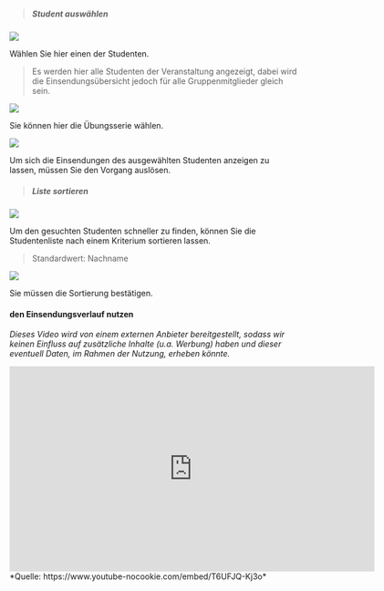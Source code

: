 <!--
  - @file page_admin_uploadHistory_select_de.md
  -
  - @license http://www.gnu.org/licenses/gpl-3.0.html GPL version 3
  -
  - @package OSTEPU (https://github.com/ostepu/system)
  - @since 0.4.3
  -
  - @author Till Uhlig <till.uhlig@student.uni-halle.de>
  - @date 2015
 -->


> ##### Student auswählen #####

![](selectC.png)

Wählen Sie hier einen der Studenten.

> Es werden hier alle Studenten der Veranstaltung angezeigt, dabei wird die Einsendungsübersicht jedoch für alle Gruppenmitglieder gleich sein.

![](selectE.png)

Sie können hier die Übungsserie wählen.

![](selectB.png)

Um sich die Einsendungen des ausgewählten Studenten anzeigen zu lassen, müssen Sie den Vorgang auslösen.

> ##### Liste sortieren #####

![](selectD.png)

Um den gesuchten Studenten schneller zu finden, können Sie die Studentenliste nach einem Kriterium sortieren lassen.

> Standardwert: Nachname

![](selectA.png)

Sie müssen die Sortierung bestätigen.

#### den Einsendungsverlauf nutzen
*Dieses Video wird von einem externen Anbieter bereitgestellt, sodass wir keinen Einfluss auf zusätzliche Inhalte (u.a. Werbung) haben und dieser eventuell Daten, im Rahmen der Nutzung, erheben könnte.*
<iframe width="640" height="360" src="https://www.youtube-nocookie.com/embed/T6UFJQ-Kj3o?list=PLfnTtQX6vUn2lHxmo2WqLsPaEZihOEczh&amp;showinfo=0&amp;modestbranding=1&amp;loop=1&amp;listType=playlist" frameborder="0" allowfullscreen></iframe>
*Quelle: https://www.youtube-nocookie.com/embed/T6UFJQ-Kj3o*